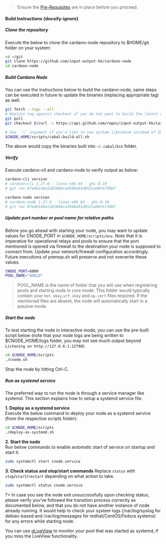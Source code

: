 > Ensure the [Pre-Requisites](basics.md#pre-requisites) are in place before you proceed.

#### Build Instructions {docsify-ignore}

##### Clone the repository

Execute the below to clone the cardano-node repository to $HOME/git folder on your system:

``` bash
cd ~/git
git clone https://github.com/input-output-hk/cardano-node
cd cardano-node
```

##### Build Cardano Node

You can use the instructions below to build the cardano-node, same steps can be executed in future to update the binaries (replacing appropriate tag) as well.

``` bash
git fetch --tags --all
# Replace tag against checkout if you do not want to build the latest released version
git pull
git checkout $(curl -s https://api.github.com/repos/input-output-hk/cardano-node/releases/latest | jq -r .tag_name)

# Use `-l` argument if you'd like to use system libsodium instead of IOG fork of libsodium while compiling
$CNODE_HOME/scripts/cabal-build-all.sh
```

The above would copy the binaries built into `~/.cabal/bin` folder.

##### Verify

Execute cardano-cli and cardano-node to verify output as below:

```bash
cardano-cli version
# cardano-cli 1.27.0 - linux-x86_64 - ghc-8.10
# git rev 8fe46140a52810b6ca456be01d652ca08fe730bf

cardano-node version
# cardano-node 1.27.0 - linux-x86_64 - ghc-8.10
# git rev 8fe46140a52810b6ca456be01d652ca08fe730bf

```

##### Update port number or pool name for relative paths

Before you go ahead with starting your node, you may want to update values for CNODE_PORT in `$CNODE_HOME/scripts/env`. Note that it is imperative for operational relays and pools to ensure that the port mentioned is opened via firewall to the destination your node is supposed to connect from. Update your network/firewall configuration accordingly. Future executions of prereqs.sh will preserve and not overwrite these values.

```bash
CNODE_PORT=6000
POOL_NAME="GUILD"
```

> POOL_NAME is the name of folder that you will use when registering pools and starting node in core mode. This folder would typically contain your `hot.skey`,`vrf.skey` and `op.cert` files required. If the mentioned files are absent, the node will automatically start in a passive mode.

##### Start the node

To test starting the node in interactive mode, you can use the pre-built script below (note that your node logs are being written to $CNODE_HOME/logs folder, you may not see much output beyond `Listening on http://127.0.0.1:12798`):

```bash
cd $CNODE_HOME/scripts
./cnode.sh
```

Stop the node by hitting Ctrl-C.

##### Run as systemd service

The preferred way to run the node is through a service manager like systemd. This section explains how to setup a systemd service file.

**1. Deploy as a systemd service**  
Execute the below command to deploy your node as a systemd service (from the respective scripts folder):
```bash
cd $CNODE_HOME/scripts
./deploy-as-systemd.sh
```

**2. Start the node**  
Run below commands to enable automatic start of service on startup and start it.
``` bash
sudo systemctl start cnode.service
```

**3. Check status and stop/start commands** 
Replace `status` with `stop`/`start`/`restart` depending on what action to take.
``` bash
sudo systemctl status cnode.service
```

?> In case you see the node exit unsuccessfully upon checking status, please verify you've followed the transition process correctly as documented below, and that you do not have another instance of node already running. It would help to check your system logs (/var/log/syslog for debian-based and /var/log/messages for redhat/CentOS/Fedora systems) for any errors while starting node.

You can use [gLiveView](Scripts/gliveview.md) to monitor your pool that was started as systemd, if you miss the LiveView functionality.

